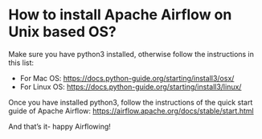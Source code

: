 # How to install Apache Airflow on Unix based OS?

Make sure you have python3 installed, otherwise follow the instructions in this list: 
- For Mac OS: https://docs.python-guide.org/starting/install3/osx/
- For Linux OS: https://docs.python-guide.org/starting/install3/linux/

Once you have installed python3, follow the instructions of the quick start guide of Apache Airflow: https://airflow.apache.org/docs/stable/start.html

And that’s it- happy Airflowing!
